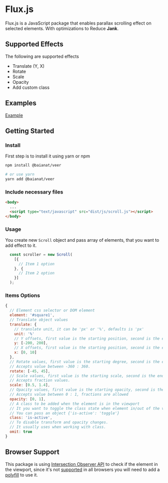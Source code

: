 # Flux.js

Flux.js is a JavaScript package that enables parallax scrolling effect on selected elements.
With optimizations to Reduce **Jank**.

## Supported Effects

The following are supported effects

* Translate (Y, X)
* Rotate
* Scale
* Opacity
* Add custom class

## Examples

[Example](https://baianat.github.io/scroll.js/)

## Getting Started

### Install

First step is to install it using yarn or npm

```bash
npm install @baianat/veer

# or use yarn
yarn add @baianat/veer
```

### Include necessary files

``` html
<body>
  ...
  <script type="text/javascript" src="dist/js/scroll.js"></script>
</body>
```

### Usage

You create new `Scroll` object and pass array of elements, that you want to add effect to it.

``` javascript
  const scroller = new Scroll(
    [{
      // Item 1 option
    }, {
      // Item 2 option
    }]
  );
```

### Items Options

```js
{
  // Element css selector or DOM element
  element: '#square1',
  // Translate object values
  translate: {
    // translate unit, it can be 'px' or '%', defaults is 'px'
    unit: '%'
    // Y offsets, first value is the starting position, second is the ending position in px
    y: [-200, 200],
    // X offsets, first value is the starting position, second is the ending position in px
    x: [0, 10]
  },
  // Rotate values, first value is the starting degree, second is the ending degree
  // Accepts value between -360 : 360.
  rotate: [-45, 45],
  // Scale values, first value is the starting scale, second is the ending scale
  // Accepts fraction values.
  scale: [0.5, 1.4],
  // Opacity values, first value is the starting opacity, second is the ending opacity
  // Accepts value between 0 : 1, fractions are allowed
  opacity: [0, 1],
  // A class to be added when the element is in the viewport
  // It you want to toggle the class state when element in/out of the viewport
  // You can pass an object {'is-active': 'toggle'}
  class: 'is-active',
  // To disable transform and opacity changes.
  // It usually uses when working with class.
  omit: true
}
```

## Browser Support

This package is using [Intersection Observer API](https://developer.mozilla.org/en-US/docs/Web/API/Intersection_Observer_API) to check if the element in the viewport, since it's not [supported](https://caniuse.com/#search=IntersectionObserver) in all browsers you will need to add a [polyfill](https://github.com/w3c/IntersectionObserver/tree/master/polyfill) to use it.
